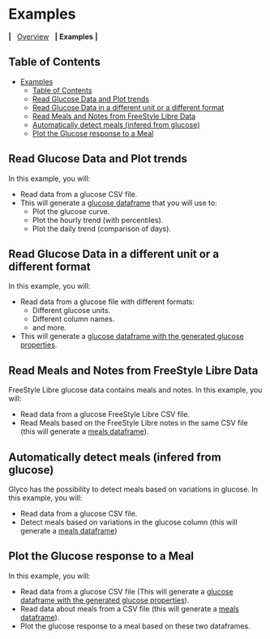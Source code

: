 # Examples

**|** &nbsp; [Overview](../README.md) &nbsp; **|** **Examples** **|**
## Table of Contents
- [Examples](#examples)
  - [Table of Contents](#table-of-contents)
  - [Read Glucose Data and Plot trends](#read-glucose-data-and-plot-trends)
  - [Read Glucose Data in a different unit or a different format](#read-glucose-data-in-a-different-unit-or-a-different-format)
  - [Read Meals and Notes from FreeStyle Libre Data](#read-meals-and-notes-from-freestyle-libre-data)
  - [Automatically detect meals (infered from glucose)](#automatically-detect-meals-infered-from-glucose)
  - [Plot the Glucose response to a Meal](#plot-the-glucose-response-to-a-meal)
## Read Glucose Data and Plot trends
In this example, you will:
* Read data from a glucose CSV file.
* This will generate a [glucose dataframe](concepts/glucose.md) that you will use to:
  * Plot the glucose curve.
  * Plot the hourly trend (with percentiles).
  * Plot the daily trend (comparison of days).
## Read Glucose Data in a different unit or a different format
In this example, you will:
* Read data from a glucose file with different formats:
  * Different glucose units.
  * Different column names.
  * and more.
* This will generate a [glucose dataframe with the generated glucose properties](concepts/glucose.md).
## Read Meals and Notes from FreeStyle Libre Data
FreeStyle Libre glucose data contains meals and notes. In this example, you will:
* Read data from a glucose FreeStyle Libre CSV file.
* Read Meals based on the FreeStyle Libre notes in the same CSV file (this will generate a [meals dataframe](concepts/meals.md)).
## Automatically detect meals (infered from glucose)
Glyco has the possibility to detect meals based on variations in glucose. In this example, you will:
* Read data from a glucose CSV file.
* Detect meals based on variations in the glucose column (this will generate a [meals dataframe](concepts/meals.md))
## Plot the Glucose response to a Meal
In this example, you will:
* Read data from a glucose CSV file (This will generate a [glucose dataframe with the generated glucose properties](concepts/glucose.md)).
* Read data about meals from a CSV file (this will generate a [meals dataframe](concepts/meals.md)).
* Plot the glucose response to a meal based on these two dataframes.